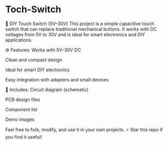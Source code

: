 # Toch-Switch
🔌 DIY Touch Switch (5V–30V)
This project is a simple capacitive touch switch that can replace traditional mechanical buttons. It works with DC voltages from 5V to 30V and is ideal for smart electronics and DIY applications.

⚙️ Features:
Works with 5V–30V DC

Clean and compact design

Ideal for smart DIY electronics

Easy integration with adapters and small devices

📂 Includes:
Circuit diagram (schematic)

PCB design files

Component list

Demo images

Feel free to fork, modify, and use it in your own projects.
⭐ Star this repo if you find it useful!
